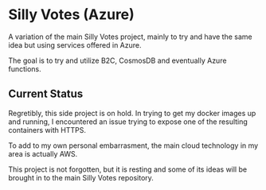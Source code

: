 # Silly Votes (Azure)

A variation of the main Silly Votes project, mainly to try and have the same idea but using services offered in Azure.

The goal is to try and utilize B2C, CosmosDB and eventually Azure functions.

## Current Status

Regretibly, this side project is on hold.  In trying to get my docker images up and running, I encountered an issue trying to expose one of the resulting containers with HTTPS.

To add to my own personal embarrasment, the main cloud technology in my area is actually AWS.

This project is not forgotten, but it is resting and some of its ideas will be brought in to the main Silly Votes repository.
